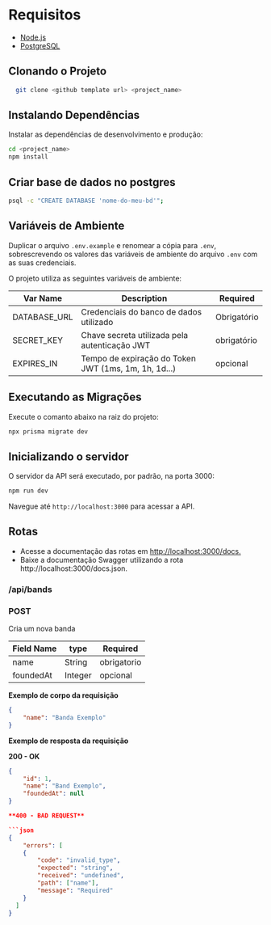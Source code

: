 # Requisitos

- [Node.js](https://nodejs.org/en/download)
- [PostgreSQL](https://www.postgresql.org/download/)

## Clonando o Projeto

```bash
  git clone <github template url> <project_name>
```
## Instalando Dependências

Instalar as dependências de desenvolvimento e produção:

```bash
cd <project_name>
npm install
```

## Criar base de dados no postgres

```bash
psql -c "CREATE DATABASE 'nome-do-meu-bd'";
```

## Variáveis de Ambiente

Duplicar o arquivo `.env.example` e renomear a cópia para `.env`, sobrescrevendo os valores das variáveis de ambiente do arquivo `.env` com as suas credenciais.

O projeto utiliza as seguintes variáveis de ambiente:

| Var Name     |  Description                                  |  Required   |
| ------------ | --------------------------------------------- | ----------- |
| DATABASE_URL | Credenciais do banco de dados utilizado       | Obrigatório |
| SECRET_KEY   | Chave secreta utilizada pela autenticação JWT | obrigatório |
| EXPIRES_IN   | Tempo de expiração do Token JWT (1ms, 1m, 1h, 1d...)  | opcional |

## Executando as Migrações

Execute o comanto abaixo na raiz do projeto:

```bash
npx prisma migrate dev
```

## Inicializando o servidor

O servidor da API será executado, por padrão, na porta 3000:

```bash
npm run dev
```

Navegue até `http://localhost:3000` para acessar a API.

## Rotas

- Acesse a documentação das rotas em [http://localhost:3000/docs.](http://localhost:3000/docs.)
- Baixe a documentação Swagger utilizando a rota http://localhost:3000/docs.json.

### /api/bands

### POST

Cria um nova banda

| Field Name  | type    | Required    |
| ----------- | ------- | ----------- |
| name        | String  | obrigatorio |
| foundedAt   | Integer | opcional    |

**Exemplo de corpo da requisição**

```json
{
    "name": "Banda Exemplo"
}
```

**Exemplo de resposta da requisição**

**200 - OK**

```json
{
    "id": 1,
    "name": "Band Exemplo",
    "foundedAt": null
}

**400 - BAD REQUEST**

```json
{
    "errors": [
    {
        "code": "invalid_type",
        "expected": "string",
        "received": "undefined",
        "path": ["name"],
        "message": "Required"
    }
  ]
}
